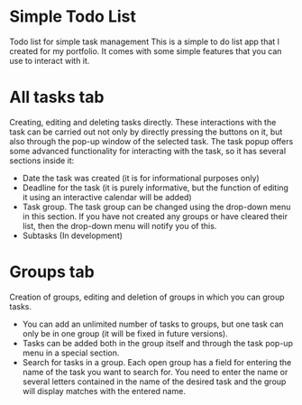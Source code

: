 # Simple Todo List
Todo list for simple task management
This is a simple to do list app that I created for my portfolio. It comes with some simple features that you can use to interact with it.

# All tasks tab
Creating, editing and deleting tasks directly. These interactions with the task can be carried out not only by directly pressing the buttons on it, but also through the pop-up window of the selected task.
The task popup offers some advanced functionality for interacting with the task, so it has several sections inside it:
+ Date the task was created (it is for informational purposes only)
+ Deadline for the task (it is purely informative, but the function of editing it using an interactive calendar will be added)
+ Task group. The task group can be changed using the drop-down menu in this section. If you have not created any groups or have cleared their list, then the drop-down menu will notify you of this.
+ Subtasks (In development)

# Groups tab
Creation of groups, editing and deletion of groups in which you can group tasks. 
+ You can add an unlimited number of tasks to groups, but one task can only be in one group (it will be fixed in future versions). 
+ Tasks can be added both in the group itself and through the task pop-up menu in a special section.
+ Search for tasks in a group. Each open group has a field for entering the name of the task you want to search for. You need to enter the name or several letters contained in the name of the desired task and the group will display matches with the entered name.
